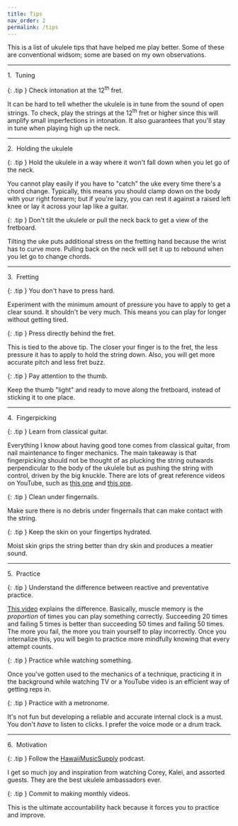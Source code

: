 ```yaml
---
title: Tips
nav_order: 2
permalink: /tips
---
```


This is a list of ukulele tips that have helped me play better. Some of these are conventional widsom; some are based on my own observations.

<hr>

<p class="tip-category">1.&nbsp;&nbsp;Tuning</p>

{: .tip }
Check intonation at the 12<sup>th</sup> fret.

It can be hard to tell whether the ukulele is in tune from the sound of open strings. To check, play the strings at the 12<sup>th</sup> fret or higher since this will amplify small imperfections in intonation. It also guarantees that you'll stay in tune when playing high up the neck.

<hr>

<p class="tip-category">2.&nbsp;&nbsp;Holding the ukulele</p>

{: .tip }
Hold the ukulele in a way where it won't fall down when you let go of the neck.

You cannot play easily if you have to "catch" the uke every time there's a chord change. Typically, this means you should clamp down on the body with your right forearm; but if you're lazy, you can rest it against a raised left knee or lay it across your lap like a guitar.

{: .tip }
Don't tilt the ukulele or pull the neck back to get a view of the fretboard.

Tilting the uke puts additional stress on the fretting hand because the wrist has to curve more. Pulling back on the neck will set it up to rebound when you let go to change chords.

<hr>

<p class="tip-category">3.&nbsp;&nbsp;Fretting</p>

{: .tip }
You don't have to press hard.

Experiment with the minimum amount of pressure you have to apply to get a clear sound. It shouldn't be very much. This means you can play for longer without getting tired.

{: .tip }
Press directly behind the fret.

This is tied to the above tip. The closer your finger is to the fret, the less pressure it has to apply to hold the string down. Also, you will get more accurate pitch and less fret buzz.

{: .tip }
Pay attention to the thumb.

Keep the thumb "light" and ready to move along the fretboard, instead of sticking it to one place.

<hr>

<p class="tip-category">4.&nbsp;&nbsp;Fingerpicking</p>

{: .tip }
Learn from classical guitar.

Everything I know about having good tone comes from classical guitar, from nail maintenance to finger mechanics. The main takeaway is that fingerpicking should not be thought of as plucking the string outwards perpendicular to the body of the ukulele but as pushing the string with control, driven by the big knuckle. There are lots of great reference videos on YouTube, such as <a href="https://www.youtube.com/watch?v=Zuq1iSFSGhU" target="_blank">this one</a> and <a href="https://www.youtube.com/watch?v=DempcyiMMuI" target="_blank">this one</a>.

{: .tip }
Clean under fingernails.

Make sure there is no debris under fingernails that can make contact with the string.

{: .tip }
Keep the skin on your fingertips hydrated.

Moist skin grips the string better than dry skin and produces a meatier sound.

<hr>

<p class="tip-category">5.&nbsp;&nbsp;Practice</p>

{: .tip }
Understand the difference between reactive and preventative practice.

<a href="https://www.youtube.com/watch?v=WWb6RHPlhcY" target="_blank">This video</a> explains the difference. Basically, muscle memory is the _proportion_ of times you can play something correctly. Succeeding 20 times and failing 5 times is better than succeeding 50 times and failing 50 times. The more you fail, the more you train yourself to play incorrectly. Once you internalize this, you will begin to practice more mindfully knowing that every attempt counts.

{: .tip }
Practice while watching something.

Once you've gotten used to the mechanics of a technique, practicing it in the background while watching TV or a YouTube video is an efficient way of getting reps in.

{: .tip }
Practice with a metronome.

It's not fun but developing a reliable and accurate internal clock is a must. You don't _have_ to listen to clicks. I prefer the voice mode or a drum track.

<hr>

<p class="tip-category">6.&nbsp;&nbsp;Motivation</p>

{: .tip }
Follow the <a href="https://www.youtube.com/@HawaiiMusicSupplyTUS" target="_blank">HawaiiMusicSupply</a> podcast.

I get so much joy and inspiration from watching Corey, Kalei, and assorted guests. They are the best ukulele ambassadors ever.

{: .tip }
Commit to making monthly videos.

This is the ultimate accountability hack because it forces you to practice and improve.
